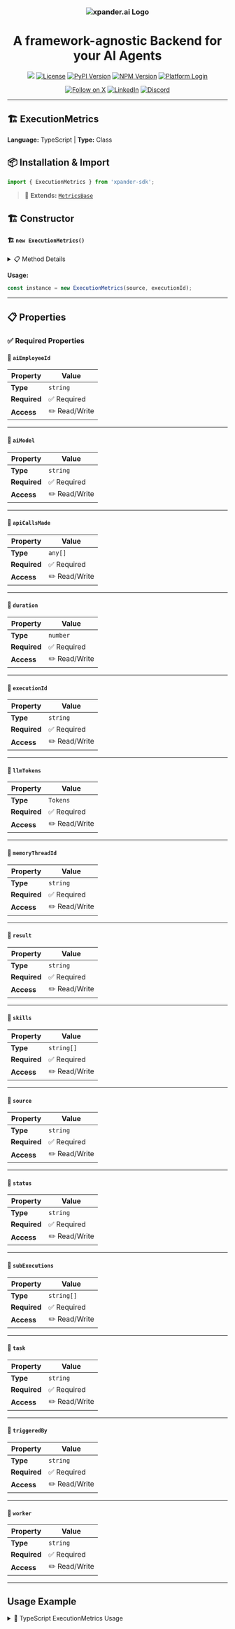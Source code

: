 <h3 align="center">
  <a name="readme-top"></a>
  <picture>
    <source media="(prefers-color-scheme: dark)" srcset="https://assets.xpanderai.io/logo/xpander.ai_dark.png">
    <img
      src="https://assets.xpanderai.io/logo/xpander.ai_light.png"
      style="max-width: 100%; height: auto; width: auto; max-height: 170px;"
      alt="xpander.ai Logo"
    >
  </picture>
</h3>

<div align="center">
  <h1>A framework-agnostic Backend for your AI Agents</h1>

  <a href="https://pepy.tech/projects/xpander-sdk"><img src="https://static.pepy.tech/badge/xpander-sdk/month"></a> 
  <a href="https://github.com/xpander-ai/xpander.ai/blob/main/LICENSE"><img src="https://img.shields.io/github/license/xpander-ai/xpander.ai" alt="License"></a> <a href="https://pypi.org/project/xpander-sdk"><img src="https://img.shields.io/pypi/v/xpander-sdk" alt="PyPI Version"></a> <a href="https://npmjs.com/package/xpander-sdk"><img src="https://img.shields.io/npm/v/xpander-sdk" alt="NPM Version"></a> <a href="https://app.xpander.ai"><img src="https://img.shields.io/badge/platform-login-30a46c" alt="Platform Login"></a>
</div>

<div align="center">
  <p align="center">
<a href="https://x.com/xpander_ai"><img src="https://img.shields.io/badge/Follow%20on%20X-000000?style=for-the-badge&logo=x&logoColor=white" alt="Follow on X" /></a> <a href="https://www.linkedin.com/company/xpander-ai"><img src="https://img.shields.io/badge/Follow%20on%20LinkedIn-0077B5?style=for-the-badge&logo=linkedin&logoColor=white" alt="LinkedIn" /></a> <a href="https://discord.gg/CUcp4WWh5g"><img src="https://img.shields.io/badge/Join%20our%20Discord-5865F2?style=for-the-badge&logo=discord&logoColor=white" alt="Discord" /></a>
  </p>
</div>

---

## 🏗️ ExecutionMetrics

**Language:** TypeScript | **Type:** Class

## 📦 Installation & Import

```typescript
import { ExecutionMetrics } from 'xpander-sdk';
```

> 🔗 **Extends:** [`MetricsBase`](MetricsBase.md)

## 🏗️ Constructor

#### 🏗️ `new ExecutionMetrics()`

<details>
<summary>📋 Method Details</summary>

**Parameters:**

| Parameter | Type | Required | Description |
|-----------|------|----------|-------------|
| `source` | `string` | ✅ | No description |
| `executionId` | `string` | ✅ | No description |
| `subExecutions` | `string[]` | ❌ | No description |
| `memoryThreadId` | `string` | ❌ | No description |
| `task` | `string` | ❌ | No description |
| `triggeredBy` | `string` | ❌ | No description |
| `skills` | `string[]` | ❌ | No description |
| `status` | `string` | ❌ | No description |
| `duration` | `number` | ❌ | No description |
| `aiModel` | `string` | ❌ | No description |
| `worker` | `string` | ❌ | No description |
| `aiEmployeeId` | `string` | ❌ | No description |
| `apiCallsMade` | `any[]` | ❌ | No description |
| `result` | `string` | ❌ | No description |
| `llmTokens` | `Tokens` | ❌ | No description |

</details>

**Usage:**

```typescript
const instance = new ExecutionMetrics(source, executionId);
```

---

## 📋 Properties

### ✅ Required Properties

#### 📝 `aiEmployeeId`

| Property | Value |
|----------|-------|
| **Type** | `string` |
| **Required** | ✅ Required |
| **Access** | ✏️ Read/Write |

---

#### 📝 `aiModel`

| Property | Value |
|----------|-------|
| **Type** | `string` |
| **Required** | ✅ Required |
| **Access** | ✏️ Read/Write |

---

#### 📝 `apiCallsMade`

| Property | Value |
|----------|-------|
| **Type** | `any[]` |
| **Required** | ✅ Required |
| **Access** | ✏️ Read/Write |

---

#### 📝 `duration`

| Property | Value |
|----------|-------|
| **Type** | `number` |
| **Required** | ✅ Required |
| **Access** | ✏️ Read/Write |

---

#### 📝 `executionId`

| Property | Value |
|----------|-------|
| **Type** | `string` |
| **Required** | ✅ Required |
| **Access** | ✏️ Read/Write |

---

#### 📝 `llmTokens`

| Property | Value |
|----------|-------|
| **Type** | `Tokens` |
| **Required** | ✅ Required |
| **Access** | ✏️ Read/Write |

---

#### 📝 `memoryThreadId`

| Property | Value |
|----------|-------|
| **Type** | `string` |
| **Required** | ✅ Required |
| **Access** | ✏️ Read/Write |

---

#### 📝 `result`

| Property | Value |
|----------|-------|
| **Type** | `string` |
| **Required** | ✅ Required |
| **Access** | ✏️ Read/Write |

---

#### 📝 `skills`

| Property | Value |
|----------|-------|
| **Type** | `string[]` |
| **Required** | ✅ Required |
| **Access** | ✏️ Read/Write |

---

#### 📝 `source`

| Property | Value |
|----------|-------|
| **Type** | `string` |
| **Required** | ✅ Required |
| **Access** | ✏️ Read/Write |

---

#### 📝 `status`

| Property | Value |
|----------|-------|
| **Type** | `string` |
| **Required** | ✅ Required |
| **Access** | ✏️ Read/Write |

---

#### 📝 `subExecutions`

| Property | Value |
|----------|-------|
| **Type** | `string[]` |
| **Required** | ✅ Required |
| **Access** | ✏️ Read/Write |

---

#### 📝 `task`

| Property | Value |
|----------|-------|
| **Type** | `string` |
| **Required** | ✅ Required |
| **Access** | ✏️ Read/Write |

---

#### 📝 `triggeredBy`

| Property | Value |
|----------|-------|
| **Type** | `string` |
| **Required** | ✅ Required |
| **Access** | ✏️ Read/Write |

---

#### 📝 `worker`

| Property | Value |
|----------|-------|
| **Type** | `string` |
| **Required** | ✅ Required |
| **Access** | ✏️ Read/Write |

---

## Usage Example

<details>
<summary>📝 TypeScript ExecutionMetrics Usage</summary>

```typescript
import { ExecutionMetrics } from 'xpander-sdk';

// Create ExecutionMetrics instance
const executionmetrics = new ExecutionMetrics();


// Access key property: aiEmployeeId
const value = executionmetrics.aiEmployeeId;
console.log(`aiEmployeeId: ${value}`);




console.log("ExecutionMetrics ready!");
```

</details>

